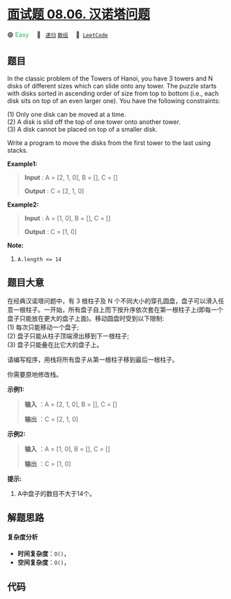 # [面试题 08.06. 汉诺塔问题](https://leetcode.cn/problems/hanota-lcci)

🟢 <font color=#15bd66>Easy</font>&emsp; 🔖&ensp; [`递归`](/outline/tag/recursion.md) [`数组`](/outline/tag/array.md)&emsp; 🔗&ensp;[`LeetCode`](https://leetcode.cn/problems/hanota-lcci)

## 题目

In the classic problem of the Towers of Hanoi, you have 3 towers and N disks
of different sizes which can slide onto any tower. The puzzle starts with
disks sorted in ascending order of size from top to bottom (i.e., each disk
sits on top of an even larger one). You have the following constraints:

(1) Only one disk can be moved at a time.  
(2) A disk is slid off the top of one tower onto another tower.  
(3) A disk cannot be placed on top of a smaller disk.

Write a program to move the disks from the first tower to the last using
stacks.

**Example1:**

> 
> 
> 
> 
> 
> **Input** : A = [2, 1, 0], B = [], C = []
> 
> **Output** : C = [2, 1, 0]

**Example2:**

> 
> 
> 
> 
> 
> **Input** : A = [1, 0], B = [], C = []
> 
> **Output** : C = [1, 0]
> 
> 

**Note:**

  1. `A.length <= 14`


## 题目大意

在经典汉诺塔问题中，有 3 根柱子及 N
个不同大小的穿孔圆盘，盘子可以滑入任意一根柱子。一开始，所有盘子自上而下按升序依次套在第一根柱子上(即每一个盘子只能放在更大的盘子上面)。移动圆盘时受到以下限制:  
(1) 每次只能移动一个盘子;  
(2) 盘子只能从柱子顶端滑出移到下一根柱子;  
(3) 盘子只能叠在比它大的盘子上。

请编写程序，用栈将所有盘子从第一根柱子移到最后一根柱子。

你需要原地修改栈。

**示例1:**

> 
> 
> 
> 
> 
> **输入** ：A = [2, 1, 0], B = [], C = []
> 
> **输出** ：C = [2, 1, 0]
> 
> 

**示例2:**

> 
> 
> 
> 
> 
> **输入** ：A = [1, 0], B = [], C = []
> 
> **输出** ：C = [1, 0]
> 
> 

**提示:**

  1. A中盘子的数目不大于14个。


## 解题思路

#### 复杂度分析

- **时间复杂度**：`O()`，
- **空间复杂度**：`O()`，

## 代码

```javascript

```